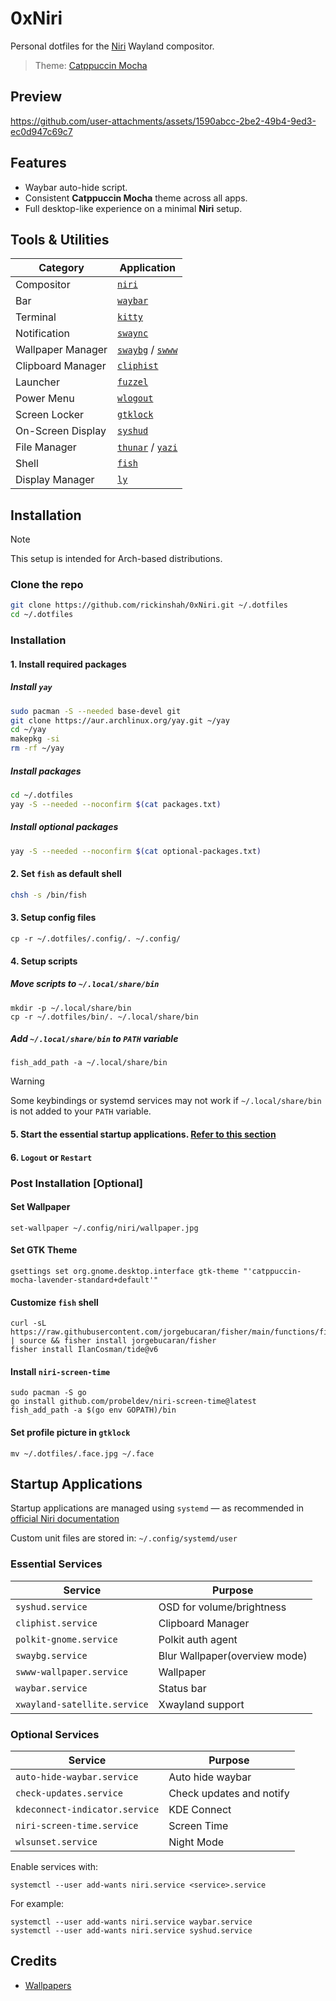 # 0xNiri

Personal dotfiles for the [Niri](https://github.com/YaLTeR/niri) Wayland compositor.

> Theme: [Catppuccin Mocha](https://github.com/catppuccin)

## Preview

https://github.com/user-attachments/assets/1590abcc-2be2-49b4-9ed3-ec0d947c69c7

## Features

- Waybar auto-hide script.
- Consistent **Catppuccin Mocha** theme across all apps.
- Full desktop-like experience on a minimal **Niri** setup.

## Tools & Utilities

| Category | Application |
| - | - |
| Compositor | [`niri`](https://github.com/YaLTeR/niri) |
| Bar | [`waybar`](https://github.com/Alexays/Waybar) |
| Terminal | [`kitty`](https://github.com/kovidgoyal/kitty) |
| Notification | [`swaync`](https://github.com/ErikReider/SwayNotificationCenter) |
| Wallpaper Manager | [`swaybg`](https://github.com/swaywm/swaybg) / [`swww`](https://github.com/LGFae/swww) |
| Clipboard Manager | [`cliphist`](https://github.com/sentriz/cliphist) |
| Launcher | [`fuzzel`](https://codeberg.org/dnkl/fuzzel) |
| Power Menu | [`wlogout`](https://github.com/ArtsyMacaw/wlogout) |
| Screen Locker | [`gtklock`](https://github.com/jovanlanik/gtklock) |
| On-Screen Display | [`syshud`](https://github.com/System64fumo/syshud) |
| File Manager | [`thunar`](https://gitlab.xfce.org/xfce/thunar) / [`yazi`](https://github.com/sxyazi/yazi) |
| Shell | [`fish`](https://github.com/fish-shell/fish-shell) |
| Display Manager | [`ly`](https://github.com/fairyglade/ly) |

## Installation

> [!NOTE]
> This setup is intended for Arch-based distributions.

### Clone the repo
```bash
git clone https://github.com/rickinshah/0xNiri.git ~/.dotfiles
cd ~/.dotfiles
```

### Installation

#### 1. Install required packages

##### Install `yay`
```bash
sudo pacman -S --needed base-devel git
git clone https://aur.archlinux.org/yay.git ~/yay
cd ~/yay
makepkg -si
rm -rf ~/yay
```

##### Install packages
```bash
cd ~/.dotfiles
yay -S --needed --noconfirm $(cat packages.txt)
```

##### Install optional packages
```bash
yay -S --needed --noconfirm $(cat optional-packages.txt)
```

#### 2. Set `fish` as default shell
```bash
chsh -s /bin/fish
```

#### 3. Setup config files
```fish
cp -r ~/.dotfiles/.config/. ~/.config/
```

#### 4. Setup scripts

##### Move scripts to `~/.local/share/bin`
```fish
mkdir -p ~/.local/share/bin
cp -r ~/.dotfiles/bin/. ~/.local/share/bin
```

##### Add `~/.local/share/bin` to `PATH` variable
```fish
fish_add_path -a ~/.local/share/bin
```

> [!WARNING]
> Some keybindings or systemd services may not work if `~/.local/share/bin` is not added to your `PATH` variable.

#### 5. Start the essential startup applications. [Refer to this section](#startup-applications)

#### 6. `Logout` or `Restart`

### Post Installation [Optional]

#### Set Wallpaper
```fish
set-wallpaper ~/.config/niri/wallpaper.jpg
```

#### Set GTK Theme
```fish
gsettings set org.gnome.desktop.interface gtk-theme "'catppuccin-mocha-lavender-standard+default'"
```

#### Customize `fish` shell
```fish
curl -sL https://raw.githubusercontent.com/jorgebucaran/fisher/main/functions/fisher.fish | source && fisher install jorgebucaran/fisher
fisher install IlanCosman/tide@v6
```

#### Install `niri-screen-time`
```fish
sudo pacman -S go
go install github.com/probeldev/niri-screen-time@latest
fish_add_path -a $(go env GOPATH)/bin
```

#### Set profile picture in `gtklock`
```fish
mv ~/.dotfiles/.face.jpg ~/.face
```

## Startup Applications

Startup applications are managed using `systemd` — as recommended in [official Niri documentation](https://github.com/YaLTeR/niri/wiki/Example-systemd-Setup)

Custom unit files are stored in: `~/.config/systemd/user`

### Essential Services

| Service | Purpose |
| - | - |
| `syshud.service` | OSD for volume/brightness |
| `cliphist.service` | Clipboard Manager |
| `polkit-gnome.service` | Polkit auth agent |
| `swaybg.service` | Blur Wallpaper(overview mode) |
| `swww-wallpaper.service` | Wallpaper |
| `waybar.service` | Status bar |
| `xwayland-satellite.service` | Xwayland support |

### Optional Services

| Service | Purpose |
| - | - |
| `auto-hide-waybar.service` | Auto hide waybar |
| `check-updates.service` | Check updates and notify |
| `kdeconnect-indicator.service` | KDE Connect |
| `niri-screen-time.service` | Screen Time |
| `wlsunset.service` | Night Mode |

Enable services with:
```fish
systemctl --user add-wants niri.service <service>.service
```

For example:
```fish
systemctl --user add-wants niri.service waybar.service
systemctl --user add-wants niri.service syshud.service
```

## Credits

- [Wallpapers](https://github.com/orangci/walls-catppuccin-mocha)
